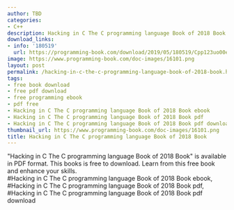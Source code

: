```yaml
---
author: TBD
categories:
- C++
description: Hacking in C The C programming language Book of 2018 Book
download_links:
- info: '180519'
  url: https://programming-book.com/download/2019/05/180519/Cpp123uo00es0120.pdf
image: https://www.programming-book.com/doc-images/16101.png
layout: post
permalink: /hacking-in-c-the-c-programming-language-book-of-2018-book.html
tags:
- free book download
- free pdf download
- free programming ebook
- pdf free
- Hacking in C The C programming language Book of 2018 Book ebook
- Hacking in C The C programming language Book of 2018 Book pdf
- Hacking in C The C programming language Book of 2018 Book pdf download
thumbnail_url: https://www.programming-book.com/doc-images/16101.png
title: Hacking in C The C programming language Book of 2018 Book
---
```


 
<div class="item-desc text-justify">
  "Hacking in C The C programming language Book of 2018 Book" is available in PDF format. This books is free to download. Learn from this free book and enhance your skills.
  <br>
  #Hacking in C The C programming language Book of 2018 Book ebook, #Hacking in C The C programming language Book of 2018 Book pdf, #Hacking in C The C programming language Book of 2018 Book pdf download
</div>